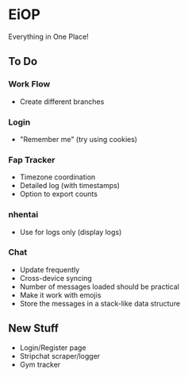 # EiOP
Everything in One Place!

## To Do
### Work Flow
- Create different branches

### Login
- "Remember me" (try using cookies)

### Fap Tracker
- Timezone coordination
- Detailed log (with timestamps)
- Option to export counts

### nhentai
- Use for logs only (display logs)

### Chat
- Update frequently
- Cross-device syncing
- Number of messages loaded should be practical
- Make it work with emojis
- Store the messages in a stack-like data structure

## New Stuff
- Login/Register page
- Stripchat scraper/logger
- Gym tracker
